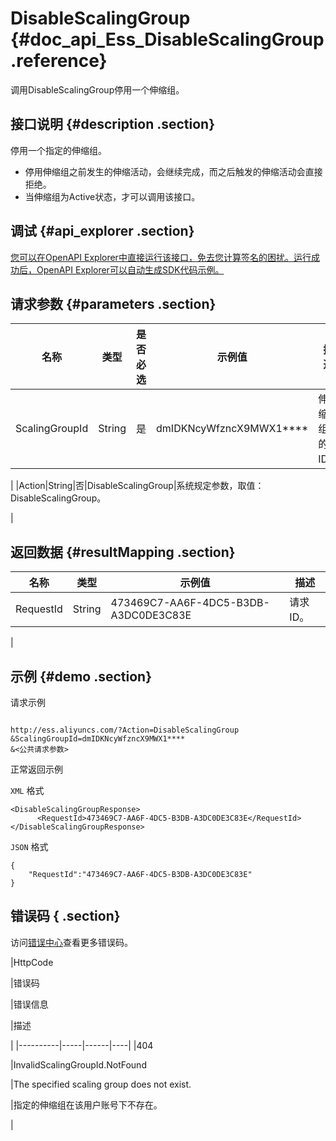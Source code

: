# DisableScalingGroup {#doc_api_Ess_DisableScalingGroup .reference}

调用DisableScalingGroup停用一个伸缩组。

## 接口说明 {#description .section}

停用一个指定的伸缩组。

-   停用伸缩组之前发生的伸缩活动，会继续完成，而之后触发的伸缩活动会直接拒绝。
-   当伸缩组为Active状态，才可以调用该接口。

## 调试 {#api_explorer .section}

[您可以在OpenAPI Explorer中直接运行该接口，免去您计算签名的困扰。运行成功后，OpenAPI Explorer可以自动生成SDK代码示例。](https://api.aliyun.com/#product=Ess&api=DisableScalingGroup&type=RPC&version=2014-08-28)

## 请求参数 {#parameters .section}

|名称|类型|是否必选|示例值|描述|
|--|--|----|---|--|
|ScalingGroupId|String|是|dmIDKNcyWfzncX9MWX1\*\*\*\*|伸缩组的ID。

 |
|Action|String|否|DisableScalingGroup|系统规定参数，取值：DisableScalingGroup。

 |

## 返回数据 {#resultMapping .section}

|名称|类型|示例值|描述|
|--|--|---|--|
|RequestId|String|473469C7-AA6F-4DC5-B3DB-A3DC0DE3C83E|请求ID。

 |

## 示例 {#demo .section}

请求示例

``` {#request_demo}

http://ess.aliyuncs.com/?Action=DisableScalingGroup
&ScalingGroupId=dmIDKNcyWfzncX9MWX1****
&<公共请求参数>

```

正常返回示例

`XML` 格式

``` {#xml_return_success_demo}
<DisableScalingGroupResponse>
      <RequestId>473469C7-AA6F-4DC5-B3DB-A3DC0DE3C83E</RequestId>
</DisableScalingGroupResponse>
```

`JSON` 格式

``` {#json_return_success_demo}
{
	"RequestId":"473469C7-AA6F-4DC5-B3DB-A3DC0DE3C83E"
}
```

## 错误码 { .section}

访问[错误中心](https://error-center.aliyun.com/status/product/Ess)查看更多错误码。

|HttpCode

|错误码

|错误信息

|描述

|
|----------|-----|------|----|
|404

|InvalidScalingGroupId.NotFound

|The specified scaling group does not exist.

|指定的伸缩组在该用户账号下不存在。

|

